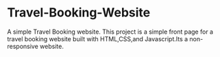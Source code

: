 # Travel-Booking-Website
A simple Travel Booking website.
This project is a simple front page for a travel booking website built with HTML,CSS,and Javascript.Its a non-responsive website.

